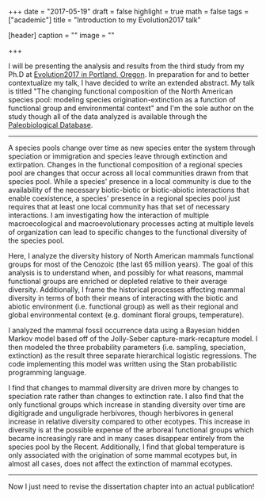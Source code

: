 +++
date = "2017-05-19"
draft = false
highlight = true
math = false
tags = ["academic"]
title = "Introduction to my Evolution2017 talk"

[header]
  caption = ""
  image = ""

+++

I will be presenting the analysis and results from the third study from my Ph.D at [Evolution2017 in Portland, Oregon](http://www.evolutionmeetings.org/evolution-2017---portland-oregon.html). In preparation for and to better contextualize my talk, I have decided to write an extended abstract. My talk is titled "The changing functional composition of the North American species pool: modeling species origination-extinction as a function of functional group and environmental context" and I'm the sole author on the study though all of the data analyzed is available through the [Paleobiological Database](https://paleobiodb.org/). 

___

A species pools change over time as new species enter the system through speciation or immigration and species leave through extinction and extirpation. Changes in the functional composition of a regional species pool are changes that occur across all local communities drawn from that species pool. While a species' presence in a local community is due to the availability of the necessary biotic-biotic or biotic-abiotic interactions that enable coexistence, a species' presence in a regional species pool just requires that at least one local community has that set of necessary interactions. I am investigating how the interaction of multiple macroecological and macroevolutionary processes acting at multiple levels of organization can lead to specific changes to the functional diversity of the species pool. 

Here, I analyze the diversity history of North American mammals functional groups for most of the Cenozoic (the last 65 million years). The goal of this analysis is to understand when, and possibly for what reasons, mammal functional groups are enriched or depleted relative to their average diversity. Additionally, I frame the historical processes affecting mammal diversity in terms of both their means of interacting with the biotic and abiotic environment (i.e. functional group) as well as their regional and global environmental context (e.g. dominant floral groups, temperature). 

I analyzed the mammal fossil occurrence data using a Bayesian hidden Markov model based off of the Jolly-Seber capture-mark-recapture model. I then modeled the three probability parameters (i.e. sampling, speciation, extinction) as the result three separate hierarchical logistic regressions. The code implementing this model was written using the Stan probabilistic programming language. 

I find that changes to mammal diversity are driven more by changes to speciation rate rather than changes to extinction rate. I also find that the only functional groups which increase in standing diversity over time are digitigrade and unguligrade herbivores, though herbivores in general increase in relative diversity compared to other ecotypes. This increase in diversity is at the possible expense of the arboreal functional groups which became increasingly rare and in many cases disappear entirely from the species pool by the Recent. Additionally, I find that global temperature is only associated with the origination of some mammal ecotypes but, in almost all cases, does not affect the extinction of mammal ecotypes. 

___

Now I just need to revise the dissertation chapter into an actual publication!
